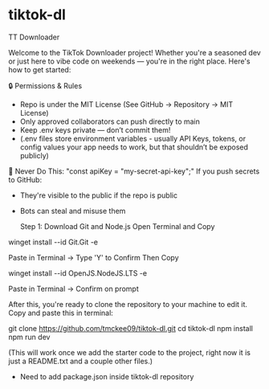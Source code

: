 # tiktok-dl
TT Downloader

Welcome to the TikTok Downloader project! Whether you're a seasoned dev or just here to vibe code on weekends — you're in the right place. 
Here's how to get started:

🔒 Permissions & Rules
- Repo is under the MIT License (See GitHub -> Repository -> MIT License)
- Only approved collaborators can push directly to main
- Keep .env keys private — don’t commit them!
- (.env files store environment variables - usually API Keys, tokens, or config values your app needs to work, but that shouldn’t be exposed publicly)

🚫 Never Do This:
"const apiKey = "my-secret-api-key";"
If you push secrets to GitHub:

- They're visible to the public if the repo is public
- Bots can steal and misuse them

  Step 1: Download Git and Node.js
Open Terminal and Copy

winget install --id Git.Git -e

Paste in Terminal -> Type 'Y' to Confirm
Then Copy 

winget install --id OpenJS.NodeJS.LTS -e

Paste in Terminal -> Confirm on prompt

After this, you're ready to clone the repository to your machine to edit it. Copy and paste this in terminal:

git clone https://github.com/tmckee09/tiktok-dl.git
cd tiktok-dl
npm install
npm run dev

(This will work once we add the starter code to the project, right now it is just a README.txt and a couple other files.)
- Need to add package.json inside tiktok-dl repository







  
  
